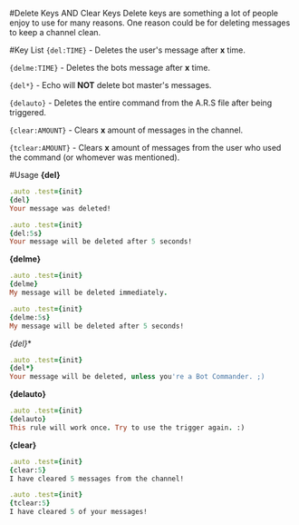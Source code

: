 #Delete Keys AND Clear Keys
Delete keys are something a lot of people enjoy to use for many reasons. One reason could be for deleting messages to keep a channel clean.

#Key List
`{del:TIME}` - Deletes the user's message after **x** time.

`{delme:TIME}` - Deletes the bots message after **x** time.

`{del*}` - Echo will **NOT** delete bot master's messages.

`{delauto}` - Deletes the entire command from the A.R.S file after being triggered.

`{clear:AMOUNT}` - Clears **x** amount of messages in the channel.

`{tclear:AMOUNT}` - Clears **x** amount of messages from the user who used the command (or whomever was mentioned).

#Usage
**{del}**
```ruby
.auto .test={init}
{del}
Your message was deleted!
```
```ruby
.auto .test={init}
{del:5s}
Your message will be deleted after 5 seconds!
```

**{delme}**
```ruby
.auto .test={init}
{delme}
My message will be deleted immediately.
```
```ruby
.auto .test={init}
{delme:5s}
My message will be deleted after 5 seconds!
```

**{del*}**
```ruby
.auto .test={init}
{del*}
Your message will be deleted, unless you're a Bot Commander. ;)
```

**{delauto}**
```ruby
.auto .test={init}
{delauto}
This rule will work once. Try to use the trigger again. :)
```

**{clear}**
```ruby
.auto .test={init}
{clear:5}
I have cleared 5 messages from the channel!
```
```ruby
.auto .test={init}
{tclear:5}
I have cleared 5 of your messages!
```